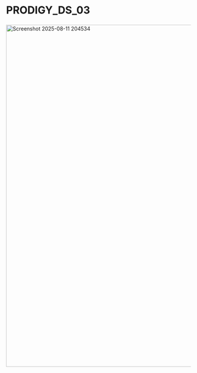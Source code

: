 # PRODIGY_DS_03

### 


<img width="1676" height="933" alt="Screenshot 2025-08-11 204534" src="https://github.com/user-attachments/assets/ac3f7703-2f19-4918-8a0b-580fadd24959" />
